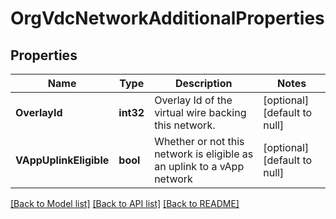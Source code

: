 # OrgVdcNetworkAdditionalProperties

## Properties
Name | Type | Description | Notes
------------ | ------------- | ------------- | -------------
**OverlayId** | **int32** | Overlay Id of the virtual wire backing this network. | [optional] [default to null]
**VAppUplinkEligible** | **bool** | Whether or not this network is eligible as an uplink to a vApp network | [optional] [default to null]

[[Back to Model list]](../README.md#documentation-for-models) [[Back to API list]](../README.md#documentation-for-api-endpoints) [[Back to README]](../README.md)


